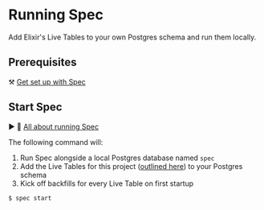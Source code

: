 # Running Spec

Add Elixir's Live Tables to your own Postgres schema and run them locally.

## Prerequisites

⚒️ [Get set up with Spec](./guides/Spec-Setup.md)

## Start Spec

▶️ 🍿 [All about running Spec](https://www.loom.com/share/1c46f77578cb425bb6fc68981355b494)

The following command will:

1. Run Spec alongside a local Postgres database named `spec`
2. Add the Live Tables for this project ([outlined here](./.spec/project.toml)) to your Postgres schema
3. Kick off backfills for every Live Table on first startup

```bash
$ spec start
```